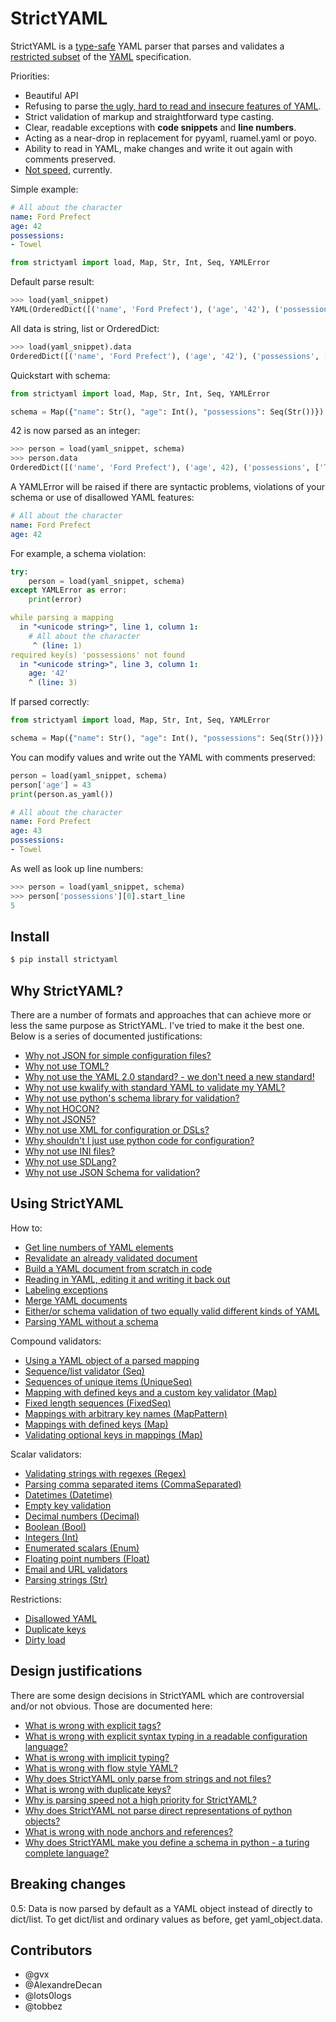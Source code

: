 StrictYAML
==========

StrictYAML is a [type-safe](https://en.wikipedia.org/wiki/Type_safety) YAML parser
that parses and validates a [restricted subset](https://hitchdev.com/strictyaml/features-removed) of the [YAML](https://hitchdev.com/strictyaml/what-is-yaml)
specification.

Priorities:

- Beautiful API
- Refusing to parse [the ugly, hard to read and insecure features of YAML](https://hitchdev.com/strictyaml/features-removed).
- Strict validation of markup and straightforward type casting.
- Clear, readable exceptions with **code snippets** and **line numbers**.
- Acting as a near-drop in replacement for pyyaml, ruamel.yaml or poyo.
- Ability to read in YAML, make changes and write it out again with comments preserved.
- [Not speed](https://hitchdev.com/strictyaml/why/speed-not-a-priority), currently.


Simple example:

```yaml
# All about the character
name: Ford Prefect
age: 42
possessions:
- Towel

```


```python
from strictyaml import load, Map, Str, Int, Seq, YAMLError

```





Default parse result:


```python
>>> load(yaml_snippet)
YAML(OrderedDict([('name', 'Ford Prefect'), ('age', '42'), ('possessions', ['Towel'])]))
```



All data is string, list or OrderedDict:


```python
>>> load(yaml_snippet).data
OrderedDict([('name', 'Ford Prefect'), ('age', '42'), ('possessions', ['Towel'])])
```



Quickstart with schema:


```python
from strictyaml import load, Map, Str, Int, Seq, YAMLError

schema = Map({"name": Str(), "age": Int(), "possessions": Seq(Str())})

```





42 is now parsed as an integer:


```python
>>> person = load(yaml_snippet, schema)
>>> person.data
OrderedDict([('name', 'Ford Prefect'), ('age', 42), ('possessions', ['Towel'])])
```



A YAMLError will be raised if there are syntactic problems, violations of your schema or use of disallowed YAML features:

```yaml
# All about the character
name: Ford Prefect
age: 42

```






For example, a schema violation:


```python
try:
    person = load(yaml_snippet, schema)
except YAMLError as error:
    print(error)

```

```yaml
while parsing a mapping
  in "<unicode string>", line 1, column 1:
    # All about the character
     ^ (line: 1)
required key(s) 'possessions' not found
  in "<unicode string>", line 3, column 1:
    age: '42'
    ^ (line: 3)
```





If parsed correctly:


```python
from strictyaml import load, Map, Str, Int, Seq, YAMLError

schema = Map({"name": Str(), "age": Int(), "possessions": Seq(Str())})

```





You can modify values and write out the YAML with comments preserved:


```python
person = load(yaml_snippet, schema)
person['age'] = 43
print(person.as_yaml())

```

```yaml
# All about the character
name: Ford Prefect
age: 43
possessions:
- Towel
```





As well as look up line numbers:


```python
>>> person = load(yaml_snippet, schema)
>>> person['possessions'][0].start_line
5
```




Install
-------

```sh
$ pip install strictyaml
```

Why StrictYAML?
---------------

There are a number of formats and approaches that can achieve more or
less the same purpose as StrictYAML. I've tried to make it the best one.
Below is a series of documented justifications:


- [Why not JSON for simple configuration files?](https://hitchdev.com/strictyaml/why-not/json)
- [Why not use TOML?](https://hitchdev.com/strictyaml/why-not/toml)
- [Why not use the YAML 2.0 standard? - we don't need a new standard!](https://hitchdev.com/strictyaml/why-not/ordinary-yaml)
- [Why not use kwalify with standard YAML to validate my YAML?](https://hitchdev.com/strictyaml/why-not/pykwalify)
- [Why not use python's schema library for validation?](https://hitchdev.com/strictyaml/why-not/python-schema)
- [Why not HOCON?](https://hitchdev.com/strictyaml/why-not/hocon)
- [Why not JSON5?](https://hitchdev.com/strictyaml/why-not/json5)
- [Why not use XML for configuration or DSLs?](https://hitchdev.com/strictyaml/why-not/xml)
- [Why shouldn't I just use python code for configuration?](https://hitchdev.com/strictyaml/why-not/turing-complete-code)
- [Why not use INI files?](https://hitchdev.com/strictyaml/why-not/ini)
- [Why not use SDLang?](https://hitchdev.com/strictyaml/why-not/sdlang)
- [Why not use JSON Schema for validation?](https://hitchdev.com/strictyaml/why-not/json-schema)



Using StrictYAML
----------------

How to:

- [Get line numbers of YAML elements](https://hitchdev.com/strictyaml/using/alpha/howto/what-line)
- [Revalidate an already validated document](https://hitchdev.com/strictyaml/using/alpha/howto/revalidation)
- [Build a YAML document from scratch in code](https://hitchdev.com/strictyaml/using/alpha/howto/build-yaml-document)
- [Reading in YAML, editing it and writing it back out](https://hitchdev.com/strictyaml/using/alpha/howto/roundtripping)
- [Labeling exceptions](https://hitchdev.com/strictyaml/using/alpha/howto/label-exceptions)
- [Merge YAML documents](https://hitchdev.com/strictyaml/using/alpha/howto/merge-yaml-documents)
- [Either/or schema validation of two equally valid different kinds of YAML](https://hitchdev.com/strictyaml/using/alpha/howto/either-or-validation)
- [Parsing YAML without a schema](https://hitchdev.com/strictyaml/using/alpha/howto/without-a-schema)


Compound validators:

- [Using a YAML object of a parsed mapping](https://hitchdev.com/strictyaml/using/alpha/compound/mapping-yaml-object)
- [Sequence/list validator (Seq)](https://hitchdev.com/strictyaml/using/alpha/compound/sequences)
- [Sequences of unique items (UniqueSeq)](https://hitchdev.com/strictyaml/using/alpha/compound/sequences-of-unique-items)
- [Mapping with defined keys and a custom key validator (Map)](https://hitchdev.com/strictyaml/using/alpha/compound/mapping-with-slug-keys)
- [Fixed length sequences (FixedSeq)](https://hitchdev.com/strictyaml/using/alpha/compound/fixed-length-sequences)
- [Mappings with arbitrary key names (MapPattern)](https://hitchdev.com/strictyaml/using/alpha/compound/map-pattern)
- [Mappings with defined keys (Map)](https://hitchdev.com/strictyaml/using/alpha/compound/mapping)
- [Validating optional keys in mappings (Map)](https://hitchdev.com/strictyaml/using/alpha/compound/optional-keys)


Scalar validators:

- [Validating strings with regexes (Regex)](https://hitchdev.com/strictyaml/using/alpha/scalar/regular-expressions)
- [Parsing comma separated items (CommaSeparated)](https://hitchdev.com/strictyaml/using/alpha/scalar/comma-separated)
- [Datetimes (Datetime)](https://hitchdev.com/strictyaml/using/alpha/scalar/datetime)
- [Empty key validation](https://hitchdev.com/strictyaml/using/alpha/scalar/empty)
- [Decimal numbers (Decimal)](https://hitchdev.com/strictyaml/using/alpha/scalar/decimal)
- [Boolean (Bool)](https://hitchdev.com/strictyaml/using/alpha/scalar/boolean)
- [Integers (Int)](https://hitchdev.com/strictyaml/using/alpha/scalar/integer)
- [Enumerated scalars (Enum)](https://hitchdev.com/strictyaml/using/alpha/scalar/enum)
- [Floating point numbers (Float)](https://hitchdev.com/strictyaml/using/alpha/scalar/float)
- [Email and URL validators](https://hitchdev.com/strictyaml/using/alpha/scalar/email-and-url)
- [Parsing strings (Str)](https://hitchdev.com/strictyaml/using/alpha/scalar/string)


Restrictions:

- [Disallowed YAML](https://hitchdev.com/strictyaml/using/alpha/restrictions/disallowed-yaml)
- [Duplicate keys](https://hitchdev.com/strictyaml/using/alpha/restrictions/duplicate-keys)
- [Dirty load](https://hitchdev.com/strictyaml/using/alpha/restrictions/loading-dirty-yaml)



Design justifications
---------------------

There are some design decisions in StrictYAML which are controversial
and/or not obvious. Those are documented here:

- [What is wrong with explicit tags?](https://hitchdev.com/strictyaml/why/explicit-tags-removed)
- [What is wrong with explicit syntax typing in a readable configuration language?](https://hitchdev.com/strictyaml/why/syntax-typing-bad)
- [What is wrong with implicit typing?](https://hitchdev.com/strictyaml/why/implicit-typing-removed)
- [What is wrong with flow style YAML?](https://hitchdev.com/strictyaml/why/flow-style-removed)
- [Why does StrictYAML only parse from strings and not files?](https://hitchdev.com/strictyaml/why/only-parse-strings-not-files)
- [What is wrong with duplicate keys?](https://hitchdev.com/strictyaml/why/duplicate-keys-disallowed)
- [Why is parsing speed not a high priority for StrictYAML?](https://hitchdev.com/strictyaml/why/speed-not-a-priority)
- [Why does StrictYAML not parse direct representations of python objects?](https://hitchdev.com/strictyaml/why/not-parse-direct-representations-of-python-objects)
- [What is wrong with node anchors and references?](https://hitchdev.com/strictyaml/why/node-anchors-and-references-removed)
- [Why does StrictYAML make you define a schema in python - a turing complete language?](https://hitchdev.com/strictyaml/why/turing-complete-schema)


Breaking changes
----------------

0.5: Data is now parsed by default as a YAML object instead of directly to dict/list. To get dict/list and ordinary values as before, get yaml_object.data.

Contributors
------------

- @gvx
- @AlexandreDecan
- @lots0logs
- @tobbez
